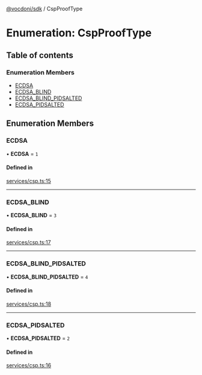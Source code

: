 [@vocdoni/sdk](/sdk) / CspProofType

# Enumeration: CspProofType

## Table of contents

### Enumeration Members

- [ECDSA](CspProofType#ecdsa)
- [ECDSA\_BLIND](CspProofType.md#ecdsa_blind)
- [ECDSA\_BLIND\_PIDSALTED](CspProofType.md#ecdsa_blind_pidsalted)
- [ECDSA\_PIDSALTED](CspProofType.md#ecdsa_pidsalted)

## Enumeration Members

### ECDSA

• **ECDSA** = ``1``

#### Defined in

[services/csp.ts:15](https://github.com/vocdoni/vocdoni-sdk/blob/1053e59/src/services/csp.ts#L15)

___

### ECDSA\_BLIND

• **ECDSA\_BLIND** = ``3``

#### Defined in

[services/csp.ts:17](https://github.com/vocdoni/vocdoni-sdk/blob/1053e59/src/services/csp.ts#L17)

___

### ECDSA\_BLIND\_PIDSALTED

• **ECDSA\_BLIND\_PIDSALTED** = ``4``

#### Defined in

[services/csp.ts:18](https://github.com/vocdoni/vocdoni-sdk/blob/1053e59/src/services/csp.ts#L18)

___

### ECDSA\_PIDSALTED

• **ECDSA\_PIDSALTED** = ``2``

#### Defined in

[services/csp.ts:16](https://github.com/vocdoni/vocdoni-sdk/blob/1053e59/src/services/csp.ts#L16)
